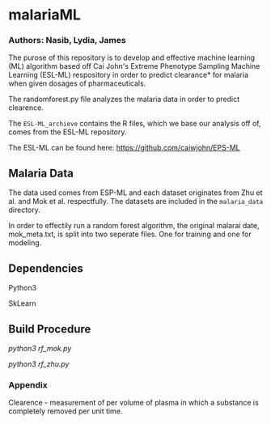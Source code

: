 # malariaML
### Authors: Nasib, Lydia, James
The purose of this repository is to develop and effective machine learning (ML) algorithm based off Cai John's Extreme Phenotype Sampling Machine Learning (ESL-ML) respository in order to predict clearance* for malaria when given dosages of pharmaceuticals.  

The randomforest.py file analyzes the malaria data in order to predict clearence.

The  `ESL-ML_archieve` contains the R files, which we base our analysis off of, comes from the ESL-ML repository.

The ESL-ML can be found here:
https://github.com/caiwjohn/EPS-ML



## Malaria Data
The data used comes from ESP-ML and each dataset originates from Zhu et al. and Mok et al. respectfully. The datasets are included in the `malaria_data` directory.

In order to effectily run a random forest algorithm, the original malarai date, mok_meta.txt, is split into two seperate files. One for training and one for modeling.

## Dependencies
Python3 

SkLearn

## Build Procedure
*python3 rf_mok.py*

*python3 rf_zhu.py*

### Appendix
Clearence - measurement of per volume of plasma in which a substance is completely removed per unit time.

